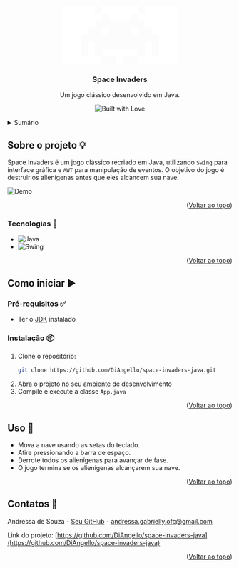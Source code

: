 <a id="readme-top"></a>
<!-- PROJECT LOGO -->
<br />
<div align="center">
  <a href="https://github.com/DiAngello">
    <img src="alien.png" alt="Logo">
  </a>

  <h3 align="center">Space Invaders</h3>

  <p align="center">
    Um jogo clássico desenvolvido em Java.
    <br /></p>
</div>

<p align="center">
  <img src="https://forthebadge.com/images/badges/built-with-love.png" alt="Built with Love">
</p>

<!-- TABLE OF CONTENTS -->
<details>
  <summary>Sumário</summary>
  <ol>
    <li>
      <a href="#about-the-project">Sobre o projeto</a>
      <ul>
        <li><a href="#built-with">Tecnologias</a></li>
      </ul>
    </li>
    <li>
      <a href="#getting-started">Como iniciar</a>
      <ul>
        <li><a href="#prerequisites">Pré-requisitos</a></li>
        <li><a href="#installation">Instalação</a></li>
      </ul>
    </li>
    <li><a href="#usage">Uso</a></li>
    <li><a href="#contact">Contatos</a></li>
  </ol>
</details>

<!-- ABOUT THE PROJECT -->
## Sobre o projeto 💡

Space Invaders é um jogo clássico recriado em Java, utilizando `Swing` para interface gráfica e `AWT` para manipulação de eventos. O objetivo do jogo é destruir os alienígenas antes que eles alcancem sua nave.

![Demo]()

<p align="right">(<a href="#readme-top">Voltar ao topo</a>)</p>

<!-- BUILT WITH -->
### Tecnologias 🚀

* ![Java](https://img.shields.io/badge/Java-ED8B00?style=for-the-badge&logo=java&logoColor=white)
* ![Swing](https://img.shields.io/badge/Swing-007396?style=for-the-badge&logo=java&logoColor=white)

<p align="right">(<a href="#readme-top">Voltar ao topo</a>)</p>

<!-- GETTING STARTED -->
## Como iniciar ▶️

### Pré-requisitos ✅

- Ter o [JDK](https://www.oracle.com/java/technologies/javase-downloads.html) instalado

### Instalação 📦

1. Clone o repositório:
   ```sh
   git clone https://github.com/DiAngello/space-invaders-java.git
   ```
2. Abra o projeto no seu ambiente de desenvolvimento
3. Compile e execute a classe `App.java`

<p align="right">(<a href="#readme-top">Voltar ao topo</a>)</p>

<!-- USAGE EXAMPLES -->
## Uso 📌

- Mova a nave usando as setas do teclado.
- Atire pressionando a barra de espaço.
- Derrote todos os alienígenas para avançar de fase.
- O jogo termina se os alienígenas alcançarem sua nave.

<p align="right">(<a href="#readme-top">Voltar ao topo</a>)</p>

<!-- CONTACT -->
## Contatos 🌟

Andressa de Souza - [Seu GitHub](https://github.com/DiAngello) - andressa.gabrielly.ofc@gmail.com

Link do projeto: [https://github.com/DiAngello/space-invaders-java](https://github.com/DiAngello/space-invaders-java)

<p align="right">(<a href="#readme-top">Voltar ao topo</a>)</p>
